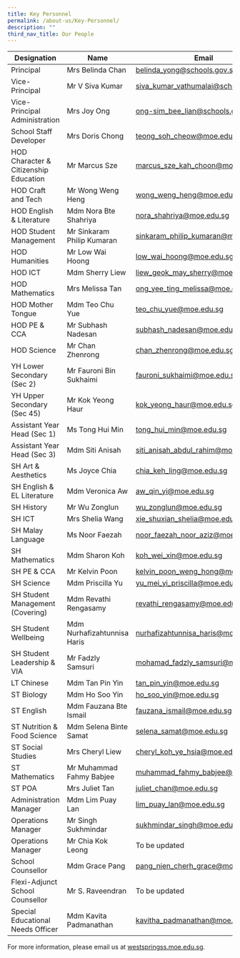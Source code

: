```yaml
---
title: Key Personnel
permalink: /about-us/Key-Personnel/
description: ""
third_nav_title: Our People
---
```

| Designation 	| Name 	| Email 	|
|---	|---	|---	|
| Principal 	| Mrs Belinda Chan 	| belinda_yong@schools.gov.sg 	|
| Vice-Principal 	| Mr V Siva Kumar 	| siva_kumar_vathumalai@schools.gov.sg 	|
| Vice-Principal Administration	| Mrs Joy Ong 	| ong-sim_bee_lian@schools.gov.sg 	|
| School Staff Developer 	| Mrs Doris Chong 	| teong_soh_cheow@moe.edu.sg 	|
| HOD Character & Citizenship Education 	| Mr Marcus Sze 	| marcus_sze_kah_choon@moe.edu.sg 	|
| HOD Craft and Tech 	| Mr Wong Weng Heng 	| wong_weng_heng@moe.edu.sg 	|
| HOD English & Literature 	| Mdm Nora Bte Shahriya 	| nora_shahriya@moe.edu.sg 	|
| HOD Student Management 	| Mr Sinkaram Philip Kumaran 	| sinkaram_philip_kumaran@moe.edu.sg 	|
| HOD Humanities 	| Mr Low Wai Hoong 	| low_wai_hoong@moe.edu.sg 	|
| HOD ICT 	| Mdm Sherry Liew 	| liew_geok_may_sherry@moe.edu.sg 	|
| HOD Mathematics 	| Mrs Melissa Tan 	| ong_yee_ting_melissa@moe.edu.sg 	|
| HOD Mother Tongue 	| Mdm Teo Chu Yue 	| teo_chu_yue@moe.edu.sg 	|
| HOD PE & CCA 	| Mr Subhash Nadesan 	| subhash_nadesan@moe.edu.sg 	|
| HOD Science 	| Mr Chan Zhenrong 	| chan_zhenrong@moe.edu.sg 	|
| YH Lower Secondary (Sec 2)	| Mr Fauroni Bin Sukhaimi 	| fauroni_sukhaimi@moe.edu.sg 	||
| YH Upper Secondary (Sec 45)	| Mr Kok Yeong Haur 	| kok_yeong_haur@moe.edu.sg 	|
| Assistant Year Head (Sec 1) 	| Ms Tong Hui Min 	| tong_hui_min@moe.edu.sg 	|
| Assistant Year Head (Sec 3) 	| Mdm Siti Anisah 	| siti_anisah_abdul_rahim@moe.edu.sg 	|
| SH Art & Aesthetics	| Ms Joyce Chia 	| chia_keh_ling@moe.edu.sg 	|
| SH English & EL Literature 	| Mdm Veronica Aw 	| aw_qin_yi@moe.edu.sg 	|
| SH History 	| Mr Wu Zonglun 	| wu_zonglun@moe.edu.sg 	|
| SH ICT 	| Mrs Shelia Wang 	| xie_shuxian_shelia@moe.edu.sg 	|
| SH Malay Language 	| Ms Noor Faezah 	| noor_faezah_noor_aziz@moe.edu.sg 	|
| SH Mathematics 	| Mdm Sharon Koh 	| koh_wei_xin@moe.edu.sg 	|
| SH PE & CCA 	| Mr Kelvin Poon 	| kelvin_poon_weng_hong@moe.edu.sg 	|
| SH Science 	| Mdm Priscilla Yu 	| yu_mei_yi_priscilla@moe.edu.sg 	|
| SH Student Management (Covering)	| Mdm Revathi Rengasamy 	| revathi_rengasamy@moe.edu.sg 	|
| SH Student Wellbeing	| Mdm Nurhafizahtunnisa Haris 	| nurhafizahtunnisa_haris@moe.edu.sg 	|
| SH Student Leadership	& VIA | Mr Fadzly Samsuri 	| mohamad_fadzly_samsuri@moe.edu.sg 	|
| LT Chinese	| Mdm Tan Pin Yin 	|tan_pin_yin@moe.edu.sg 	|
| ST Biology 	| Mdm Ho Soo Yin	| ho_soo_yin@moe.edu.sg 	||
| ST English 	| Mdm Fauzana Bte Ismail 	| fauzana_ismail@moe.edu.sg 	|
| ST Nutrition & Food Science 	| Mdm Selena Binte Samat 	| selena_samat@moe.edu.sg 	|
| ST Social Studies 	| Mrs Cheryl Liew 	| cheryl_koh_ye_hsia@moe.edu.sg 	|
| ST Mathematics 	| Mr Muhammad Fahmy Babjee 	| muhammad_fahmy_babjee@moe.edu.sg 	|
| ST POA 	| Mrs Juliet Tan 	| juliet_chan@moe.edu.sg 	|
| Administration Manager 	| Mdm Lim Puay Lan 	| lim_puay_lan@moe.edu.sg 	|
| Operations Manager 	| Mr Singh Sukhmindar 	|  	sukhmindar_singh@moe.edu.sg	|
| Operations Manager 	| Mr Chia Kok Leong 	| To be updated 	|
| School Counsellor 	| Mdm Grace Pang 	| pang_nien_cherh_grace@moe.edu.sg 	|
| Flexi-Adjunct School Counsellor 	| Mr S. Raveendran 	| To be updated 	|
| Special Educational Needs Officer 	| Mdm Kavita Padmanathan 	| kavitha_padmanathan@moe.edu.sg 	|


For more information, please email us at [westspringss.moe.edu.sg](http://westspringss.moe.edu.sg/).